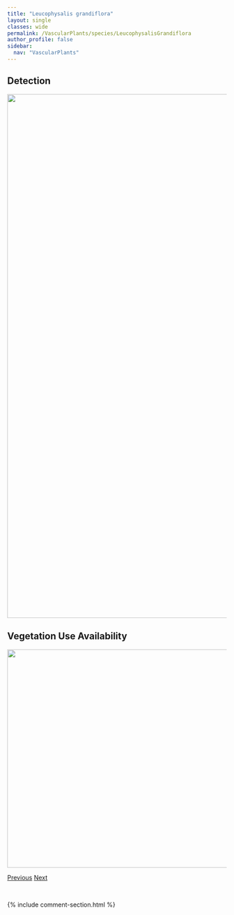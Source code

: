 ```yaml
---
title: "Leucophysalis grandiflora"
layout: single
classes: wide
permalink: /VascularPlants/species/LeucophysalisGrandiflora
author_profile: false
sidebar:
  nav: "VascularPlants"
---
```


<h2>Detection</h2>

<a href="https://drive.google.com/uc?export=view&id=1KhXd4QYyfJtXoDI2WzfhAjN6qL-GXhZv">
<img src="https://drive.google.com/uc?export=view&id=1KhXd4QYyfJtXoDI2WzfhAjN6qL-GXhZv" height = "1200" width = "800">
</a>


<h2>Vegetation Use Availability</h2>

<a href="https://drive.google.com/uc?export=view&id=1RZ-MVweQhq3XdJnSaIgQ0xDZpMjxD4c3">
<img src="https://drive.google.com/uc?export=view&id=1RZ-MVweQhq3XdJnSaIgQ0xDZpMjxD4c3" height = "500" width = "1000">
</a>


<a href="/DevelopmentWebsite/VascularPlants/species/LeucanthemumVulgare" class="pagination--pager" title="Leucanthemum vulgare">Previous</a> <a href="/DevelopmentWebsite/VascularPlants/species/LeymusCinereus" class="pagination--pager" title="Leymus cinereus">Next</a>

<p>&nbsp;</p>

{% include comment-section.html %}
